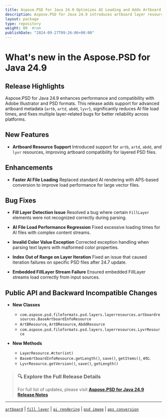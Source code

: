 ```yaml
---
title: Aspose.PSD for Java 24.9 Optimizes AI Loading and Adds Artboard Resources
description: Aspose.PSD for Java 24.9 introduces artboard layer resource support, accelerates AI file loading, and resolves fill layer detection and rendering exceptions.
layout: package
type: repository
weight: 00	#rem
publishDate: "2024-09-27T09:26:06+00:00"
---
```


# What's new in the Aspose.PSD for Java 24.9

## Release Highlights

Aspose.PSD for Java 24.9 enhances performance and compatibility with Adobe Illustrator and PSD formats. This release adds support for advanced artboard metadata (`artb`, `artd`, `abdd`, `lyvr`), significantly reduces AI file load times, and fixes multiple layer-related bugs for better reliability across platforms.

## New Features

- **Artboard Resource Support**
  Introduced support for `artb`, `artd`, `abdd`, and `lyvr` resources, improving artboard compatibility for layered PSD files.

## Enhancements

- **Faster AI File Loading**
  Replaced standard AI rendering with APS-based conversion to improve load performance for large vector files.

## Bug Fixes

- **Fill Layer Detection Issue**
  Resolved a bug where certain `FillLayer` elements were not recognized correctly during parsing.

- **AI File Load Performance Regression**
  Fixed excessive loading times for AI files with complex content streams.

- **Invalid Color Value Exception**
  Corrected exception handling when parsing text layers with malformed color properties.

- **Index Out of Range on Layer Iteration**
  Fixed an issue that caused iteration failures on specific PSD files after 24.7 update.

- **Embedded FillLayer Stream Failure**
  Ensured embedded FillLayer streams load correctly from input sources.

## Public API and Backward Incompatible Changes

- **New Classes**
  - `com.aspose.psd.fileformats.psd.layers.layerresources.artboardresources.BaseArtboardInfoResource`
  - `ArtBResource`, `ArtDResource`, `AbddResource`
  - `com.aspose.psd.fileformats.psd.layers.layerresources.LyvrResource`

- **New Methods**
  - `LayerResource.#ctor(int)`
  - `BaseArtboardInfoResource.getLength()`, `save()`, `getItems()`, etc.
  - `LyvrResource.getVersion()`, `save()`, `getLength()`

> ### 🔍 Explore the Full Release Details
>
> For full list of updates, please visit **[Aspose.PSD for Java 24.9 Release Notes](https://releases.aspose.com/psd/java/release-notes/2024/aspose-psd-for-java-24-9-release-notes/)**

---

[`artboard`](https://search.aspose.com/q/artboard.html) | [`fill layer`](https://search.aspose.com/q/fill-layer.html) | [`ai rendering`](https://search.aspose.com/q/ai-rendering.html) | [`psd image`](https://search.aspose.com/q/psd-image.html) | [`aps conversion`](https://search.aspose.com/q/aps-conversion.html)
